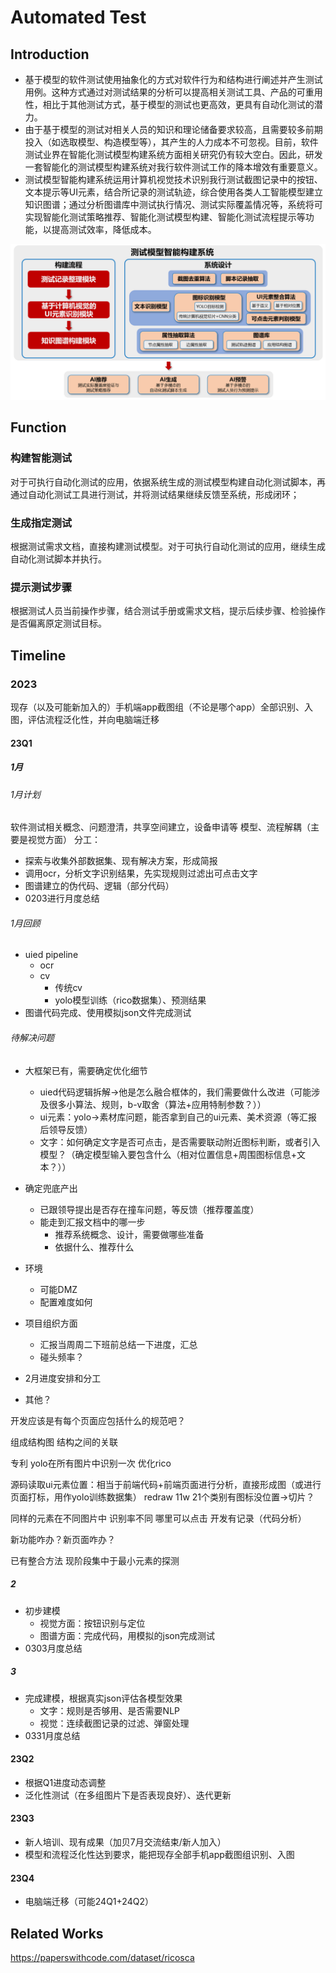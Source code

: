 # Automated Test
## Introduction
- 基于模型的软件测试使用抽象化的方式对软件行为和结构进行阐述并产生测试用例。这种方式通过对测试结果的分析可以提高相关测试工具、产品的可重用性，相比于其他测试方式，基于模型的测试也更高效，更具有自动化测试的潜力。
- 由于基于模型的测试对相关人员的知识和理论储备要求较高，且需要较多前期投入（如选取模型、构造模型等），其产生的人力成本不可忽视。目前，软件测试业界在智能化测试模型构建系统方面相关研究仍有较大空白。因此，研发一套智能化的测试模型构建系统对我行软件测试工作的降本增效有重要意义。
- 测试模型智能构建系统运用计算机视觉技术识别我行测试截图记录中的按钮、文本提示等UI元素，结合所记录的测试轨迹，综合使用各类人工智能模型建立知识图谱；通过分析图谱库中测试执行情况、测试实际覆盖情况等，系统将可实现智能化测试策略推荐、智能化测试模型构建、智能化测试流程提示等功能，以提高测试效率，降低成本。

![Automated Test](./data/demo/structure.png)

## Function
### 构建智能测试
对于可执行自动化测试的应用，依据系统生成的测试模型构建自动化测试脚本，再通过自动化测试工具进行测试，并将测试结果继续反馈至系统，形成闭环；

### 生成指定测试
根据测试需求文档，直接构建测试模型。对于可执行自动化测试的应用，继续生成自动化测试脚本并执行。

### 提示测试步骤
根据测试人员当前操作步骤，结合测试手册或需求文档，提示后续步骤、检验操作是否偏离原定测试目标。


## Timeline
### 2023
现存（以及可能新加入的）手机端app截图组（不论是哪个app）全部识别、入图，评估流程泛化性，并向电脑端迁移
#### 23Q1
##### 1月
###### 1月计划
软件测试相关概念、问题澄清，共享空间建立，设备申请等
模型、流程解耦（主要是视觉方面）
分工：
- 探索与收集外部数据集、现有解决方案，形成简报
- 调用ocr，分析文字识别结果，先实现规则过滤出可点击文字
- 图谱建立的伪代码、逻辑（部分代码）
- 0203进行月度总结

###### 1月回顾
- uied pipeline
  - ocr
  - cv
    - 传统cv
    - yolo模型训练（rico数据集）、预测结果
- 图谱代码完成、使用模拟json文件完成测试

###### 待解决问题
- 大框架已有，需要确定优化细节
  - uied代码逻辑拆解->他是怎么融合框体的，我们需要做什么改进（可能涉及很多小算法、规则，b-v取舍（算法+应用特制参数？））
  - ui元素：yolo->素材库问题，能否拿到自己的ui元素、美术资源（等汇报后领导反馈）
  - 文字：如何确定文字是否可点击，是否需要联动附近图标判断，或者引入模型？（确定模型输入要包含什么（相对位置信息+周围图标信息+文本？））

- 确定兜底产出
  - 已跟领导提出是否存在撞车问题，等反馈（推荐覆盖度）
  - 能走到汇报文档中的哪一步
    - 推荐系统概念、设计，需要做哪些准备
    - 依据什么、推荐什么

- 环境
  - 可能DMZ
  - 配置难度如何

- 项目组织方面
  - 汇报当周周二下班前总结一下进度，汇总
  - 碰头频率？

- 2月进度安排和分工
- 其他？

开发应该是有每个页面应包括什么的规范吧？

组成结构图
结构之间的关联

专利
yolo在所有图片中识别一次
优化rico

源码读取ui元素位置：相当于前端代码+前端页面进行分析，直接形成图（或进行页面打标，用作yolo训练数据集）
redraw 11w 21个类别有图标没位置->切片？


同样的元素在不同图片中 识别率不同
哪里可以点击 开发有记录（代码分析）

新功能咋办？新页面咋办？


已有整合方法
现阶段集中于最小元素的探测



##### 2
- 初步建模
  - 视觉方面：按钮识别与定位
  - 图谱方面：完成代码，用模拟的json完成测试
- 0303月度总结

##### 3
- 完成建模，根据真实json评估各模型效果
  - 文字：规则是否够用、是否需要NLP
  - 视觉：连续截图记录的过滤、弹窗处理
- 0331月度总结

#### 23Q2
- 根据Q1进度动态调整
- 泛化性测试（在多组图片下是否表现良好）、迭代更新

#### 23Q3
- 新人培训、现有成果（加贝7月交流结束/新人加入）
- 模型和流程泛化性达到要求，能把现存全部手机app截图组识别、入图

#### 23Q4
- 电脑端迁移（可能24Q1+24Q2）

## Related Works
https://paperswithcode.com/dataset/ricosca
